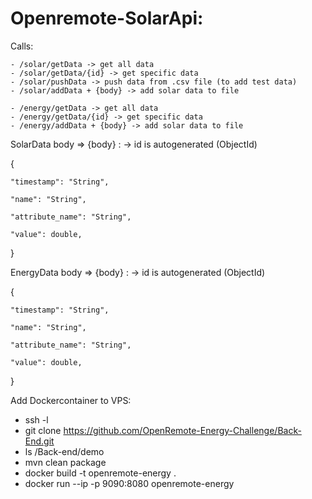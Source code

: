 # Openremote-SolarApi:
  
  Calls:
    
    - /solar/getData -> get all data
    - /solar/getData/{id} -> get specific data
    - /solar/pushData -> push data from .csv file (to add test data)
    - /solar/addData + {body} -> add solar data to file

    - /energy/getData -> get all data
    - /energy/getData/{id} -> get specific data
    - /energy/addData + {body} -> add solar data to file
    
 SolarData body => {body} : -> id is autogenerated (ObjectId)
  
  {
    
    "timestamp": "String",
    
    "name": "String",
    
    "attribute_name": "String",
    
    "value": double,
  }   
  
  EnergyData body => {body} : -> id is autogenerated (ObjectId)
  
  {
    
    "timestamp": "String",
    
    "name": "String",
    
    "attribute_name": "String",
    
    "value": double,
  } 
  
  Add Dockercontainer to VPS:
  
  - ssh <ip address> -l <user>
  - git clone https://github.com/OpenRemote-Energy-Challenge/Back-End.git
  - ls /Back-end/demo
  - mvn clean package
  - docker build -t openremote-energy .
  - docker run --ip <ip address> -p 9090:8080 openremote-energy
